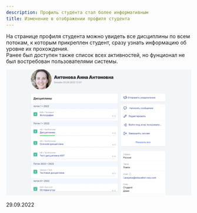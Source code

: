 ```yaml
---
description: Профиль студента стал более информативным
title: Изменение в отображении профиля студента
---
```


На странице профиля студента можно увидеть все дисциплины по всем потокам, к которым прикреплен студент, сразу узнать информацию об уровне их прохождения. \
Ранее был доступен также список всех активностей, но фунционал не был востребован пользователями системы.

![](<../../.gitbook/assets/image (4) (8) (1) (1).png>)

29\.09.2022


